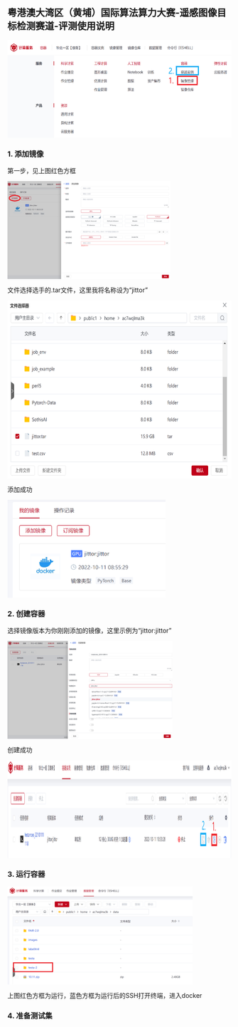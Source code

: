 ## 粤港澳大湾区（黄埔）国际算法算力大赛-遥感图像目标检测赛道-评测使用说明

<img src="pic/01.png" height="220" align="middle"/>

### 1. 添加镜像

第一步，见上图红色方框

<img src="pic/02.png" height="220" align="middle"/>

文件选择选手的.tar文件，这里我将名称设为“jittor”

<img src="pic/03.png" height="400" align="middle"/>

添加成功

<img src="pic/04.png" height="220" align="middle"/>

### 2. 创建容器

选择镜像版本为你刚刚添加的镜像，这里示例为“jittor:jittor”

<img src="pic/05.png" height="220" align="middle"/>

创建成功

<img src="pic/07.png" height="220" align="middle"/>

### 3. 运行容器

<img src="pic/08.png" height="220" align="middle"/>

上图红色方框为运行，蓝色方框为运行后的SSH打开终端，进入docker

### 4. 准备测试集

